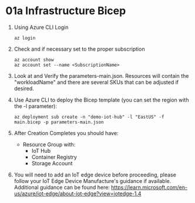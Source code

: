 # 01a Infrastructure Bicep

1. Using Azure CLI Login
    ```
    az login
    ```
1. Check and if necessary set to the proper subscription
    ```
    az account show
    az account set --name <SubscriptionName>
    ```
1. Look at and Verify the parameters-main.json. Resources will contain the "workloadName" and there are several SKUs that can be adjusted if desired.

1. Use Azure CLI to deploy the Bicep template (you can set the region with the -l parameter):
    ```
    az deployment sub create -n "demo-iot-hub" -l "EastUS" -f main.bicep -p parameters-main.json
    ```
1. After Creation Completes you should have:
    - Resource Group with:
        - IoT Hub
        - Container Registry
        - Storage Account

1. You will need to add an IoT edge device before proceeding, please follow your IoT Edge Device Manufacture's guidance if available. Additional guidance can be found here: https://learn.microsoft.com/en-us/azure/iot-edge/about-iot-edge?view=iotedge-1.4
